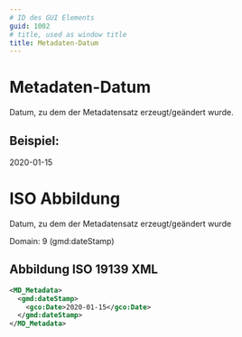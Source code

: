 ```yaml
---
# ID des GUI Elements
guid: 1002
# title, used as window title
title: Metadaten-Datum
---
```


# Metadaten-Datum

Datum, zu dem der Metadatensatz erzeugt/geändert wurde.

## Beispiel:

2020-01-15

# ISO Abbildung

Datum, zu dem der Metadatensatz erzeugt/geändert wurde

Domain: 9 (gmd:dateStamp)


## Abbildung ISO 19139 XML

```XML
<MD_Metadata>
  <gmd:dateStamp>
    <gco:Date>2020-01-15</gco:Date>
  </gmd:dateStamp>
</MD_Metadata>
```


